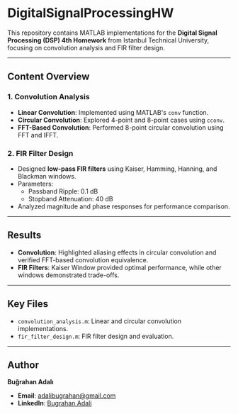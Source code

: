 # DigitalSignalProcessingHW


This repository contains MATLAB implementations for the **Digital Signal Processing (DSP) 4th Homework** from Istanbul Technical University, focusing on convolution analysis and FIR filter design.

---

## **Content Overview**

### **1. Convolution Analysis**
- **Linear Convolution**: Implemented using MATLAB's `conv` function.
- **Circular Convolution**: Explored 4-point and 8-point cases using `cconv`.
- **FFT-Based Convolution**: Performed 8-point circular convolution using FFT and IFFT.

### **2. FIR Filter Design**
- Designed **low-pass FIR filters** using Kaiser, Hamming, Hanning, and Blackman windows.
- Parameters:
  - Passband Ripple: 0.1 dB
  - Stopband Attenuation: 40 dB
- Analyzed magnitude and phase responses for performance comparison.

---

## **Results**
- **Convolution**: Highlighted aliasing effects in circular convolution and verified FFT-based convolution equivalence.
- **FIR Filters**: Kaiser Window provided optimal performance, while other windows demonstrated trade-offs.

---

## **Key Files**
- `convolution_analysis.m`: Linear and circular convolution implementations.
- `fir_filter_design.m`: FIR filter design and evaluation.

---

## **Author**
**Buğrahan Adalı**  
- **Email**: adalibugrahan@gmail.com  
- **LinkedIn**: [Bugrahan Adali](https://www.linkedin.com/in/adali-bugrahan/)  
